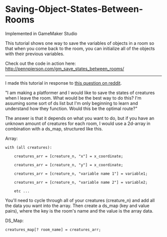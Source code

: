 # Saving-Object-States-Between-Rooms
Implemented in GameMaker Studio

This tutorial shows one way to save the variables of objects in a room so that when you come back to the room, you can initialize all of the objects with their previous variables.

Check out the code in action here: http://pennpierson.com/gm_save_states_between_rooms/

---

I made this tutorial in response to [this question on reddit](https://www.reddit.com/r/gamemaker/comments/6h989t/saving_object_states/).

"I am making a platformer and I would like to save the states of creatures when I leave the room. What would be the best way to do this? I'm assuming some sort of ds list but I'm only beginning to learn and understand how they function. Would this be the optimal route?"

The answer is that it depends on what you want to do, but if you have an unknown amount of creatures for each room, I would use a 2d-array in combination with a ds_map, structured like this.

Array:

	with (all creatures):

		creatures_arr = [creature_n, "x"] = x_coordinate;

		creatures_arr = [creature_n, "y"] = x_coordinate;

		creatures_arr = [creature_n, "variable name 1"] = variable1;

		creatures_arr = [creature_n, "variable name 2"] = variable2;

		etc ...

You'll need to cycle through all of your creatures (creature_n) and add all the data you want into the array. Then create a ds_map (key and value pairs), where the key is the room's name and the value is the array data.

DS_Map:

	creatures_map[? room_name] = creatures_arr;